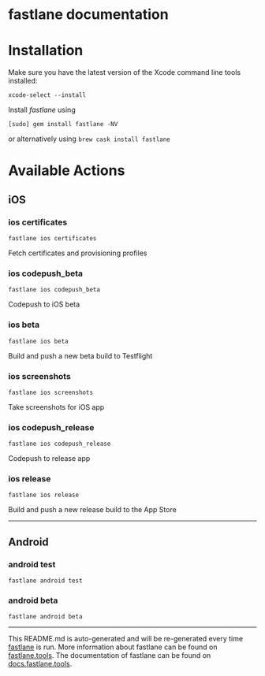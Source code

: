 fastlane documentation
================
# Installation

Make sure you have the latest version of the Xcode command line tools installed:

```
xcode-select --install
```

Install _fastlane_ using
```
[sudo] gem install fastlane -NV
```
or alternatively using `brew cask install fastlane`

# Available Actions
## iOS
### ios certificates
```
fastlane ios certificates
```
Fetch certificates and provisioning profiles
### ios codepush_beta
```
fastlane ios codepush_beta
```
Codepush to iOS beta
### ios beta
```
fastlane ios beta
```
Build and push a new beta build to Testflight
### ios screenshots
```
fastlane ios screenshots
```
Take screenshots for iOS app
### ios codepush_release
```
fastlane ios codepush_release
```
Codepush to release app
### ios release
```
fastlane ios release
```
Build and push a new release build to the App Store

----

## Android
### android test
```
fastlane android test
```

### android beta
```
fastlane android beta
```


----

This README.md is auto-generated and will be re-generated every time [fastlane](https://fastlane.tools) is run.
More information about fastlane can be found on [fastlane.tools](https://fastlane.tools).
The documentation of fastlane can be found on [docs.fastlane.tools](https://docs.fastlane.tools).
